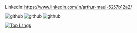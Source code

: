 Linkedin: https://www.linkedin.com/in/arthur-maul-5257b12a2/

![github](https://img.shields.io/badge/-Git-black?logo=git&logoColor-white&style=for-the-badge)
![github](https://img.shields.io/badge/-C-black?logo=c&logoColor-white&style=for-the-badge)
![github](https://img.shields.io/badge/-Python-black?logo=python&logoColor-white&style=for-the-badge)

[![Top Langs](https://github-readme-stats.vercel.app/api/top-langs/?username=arthurmiiengineering)](https://github.com/anuraghazra/github-readme-stats)
